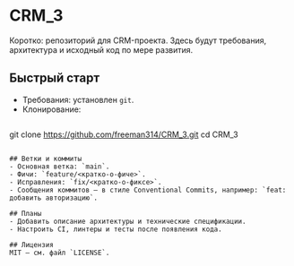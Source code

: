 # CRM_3

Коротко: репозиторий для CRM-проекта. Здесь будут требования, архитектура и исходный код по мере развития.

## Быстрый старт
- Требования: установлен `git`.
- Клонирование:
  ```bash
git clone https://github.com/freeman314/CRM_3.git
cd CRM_3
  ```

## Ветки и коммиты
- Основная ветка: `main`.
- Фичи: `feature/<кратко-о-фиче>`.
- Исправления: `fix/<кратко-о-фиксе>`.
- Сообщения коммитов — в стиле Conventional Commits, например: `feat: добавить авторизацию`.

## Планы
- Добавить описание архитектуры и технические спецификации.
- Настроить CI, линтеры и тесты после появления кода.

## Лицензия
MIT — см. файл `LICENSE`.
